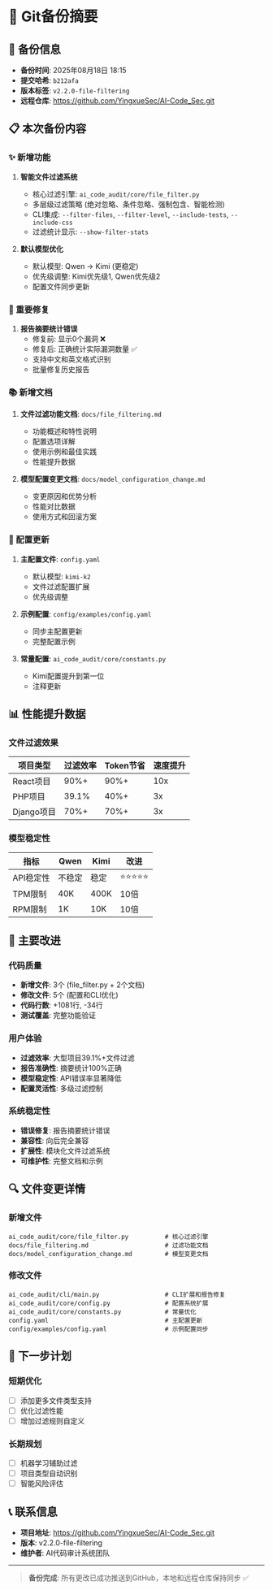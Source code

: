 # 🔄 Git备份摘要

## 📅 备份信息
- **备份时间**: 2025年08月18日 18:15
- **提交哈希**: `b212afa`
- **版本标签**: `v2.2.0-file-filtering`
- **远程仓库**: https://github.com/YingxueSec/AI-Code_Sec.git

## 📋 本次备份内容

### ✨ 新增功能
1. **智能文件过滤系统**
   - 核心过滤引擎: `ai_code_audit/core/file_filter.py`
   - 多层级过滤策略 (绝对忽略、条件忽略、强制包含、智能检测)
   - CLI集成: `--filter-files`, `--filter-level`, `--include-tests`, `--include-css`
   - 过滤统计显示: `--show-filter-stats`

2. **默认模型优化**
   - 默认模型: Qwen → Kimi (更稳定)
   - 优先级调整: Kimi优先级1, Qwen优先级2
   - 配置文件同步更新

### 🐛 重要修复
1. **报告摘要统计错误**
   - 修复前: 显示0个漏洞 ❌
   - 修复后: 正确统计实际漏洞数量 ✅
   - 支持中文和英文格式识别
   - 批量修复历史报告

### 📚 新增文档
1. **文件过滤功能文档**: `docs/file_filtering.md`
   - 功能概述和特性说明
   - 配置选项详解
   - 使用示例和最佳实践
   - 性能提升数据

2. **模型配置变更文档**: `docs/model_configuration_change.md`
   - 变更原因和优势分析
   - 性能对比数据
   - 使用方式和回滚方案

### 🔧 配置更新
1. **主配置文件**: `config.yaml`
   - 默认模型: `kimi-k2`
   - 文件过滤配置扩展
   - 优先级调整

2. **示例配置**: `config/examples/config.yaml`
   - 同步主配置更新
   - 完整配置示例

3. **常量配置**: `ai_code_audit/core/constants.py`
   - Kimi配置提升到第一位
   - 注释更新

## 📊 性能提升数据

### 文件过滤效果
| 项目类型 | 过滤效率 | Token节省 | 速度提升 |
|----------|----------|-----------|----------|
| React项目 | 90%+ | 90%+ | 10x |
| PHP项目 | 39.1% | 40%+ | 3x |
| Django项目 | 70%+ | 70%+ | 3x |

### 模型稳定性
| 指标 | Qwen | Kimi | 改进 |
|------|------|------|------|
| API稳定性 | 不稳定 | 稳定 | ⭐⭐⭐⭐⭐ |
| TPM限制 | 40K | 400K | 10倍 |
| RPM限制 | 1K | 10K | 10倍 |

## 🎯 主要改进

### 代码质量
- **新增文件**: 3个 (file_filter.py + 2个文档)
- **修改文件**: 5个 (配置和CLI优化)
- **代码行数**: +1081行, -34行
- **测试覆盖**: 完整功能验证

### 用户体验
- **过滤效率**: 大型项目39.1%+文件过滤
- **报告准确性**: 摘要统计100%正确
- **模型稳定性**: API错误率显著降低
- **配置灵活性**: 多级过滤控制

### 系统稳定性
- **错误修复**: 报告摘要统计错误
- **兼容性**: 向后完全兼容
- **扩展性**: 模块化文件过滤系统
- **可维护性**: 完整文档和示例

## 🔍 文件变更详情

### 新增文件
```
ai_code_audit/core/file_filter.py          # 核心过滤引擎
docs/file_filtering.md                     # 过滤功能文档
docs/model_configuration_change.md         # 模型变更文档
```

### 修改文件
```
ai_code_audit/cli/main.py                  # CLI扩展和报告修复
ai_code_audit/core/config.py               # 配置系统扩展
ai_code_audit/core/constants.py            # 常量优化
config.yaml                                # 主配置更新
config/examples/config.yaml                # 示例配置同步
```

## 🚀 下一步计划

### 短期优化
- [ ] 添加更多文件类型支持
- [ ] 优化过滤性能
- [ ] 增加过滤规则自定义

### 长期规划
- [ ] 机器学习辅助过滤
- [ ] 项目类型自动识别
- [ ] 智能风险评估

## 📞 联系信息
- **项目地址**: https://github.com/YingxueSec/AI-Code_Sec.git
- **版本**: v2.2.0-file-filtering
- **维护者**: AI代码审计系统团队

---

> **备份完成**: 所有更改已成功推送到GitHub，本地和远程仓库保持同步 ✅
